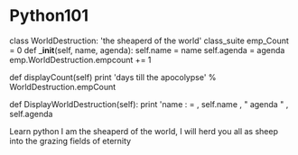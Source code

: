 # Python101
class WorldDestruction:
'the sheaperd of the world'
class_suite
emp_Count = 0
def ___init__(self, name, agenda):
self.name = name
self.agenda = agenda
emp.WorldDestruction.empcount += 1

def displayCount(self) 
print 'days till the apocolypse' % WorldDestruction.empCount

def DisplayWorldDestruction(self):
print 'name : = , self.name , " agenda " , self.agenda


Learn python
I am the sheaperd of the world, I will herd you all as sheep into the grazing
fields of eternity
